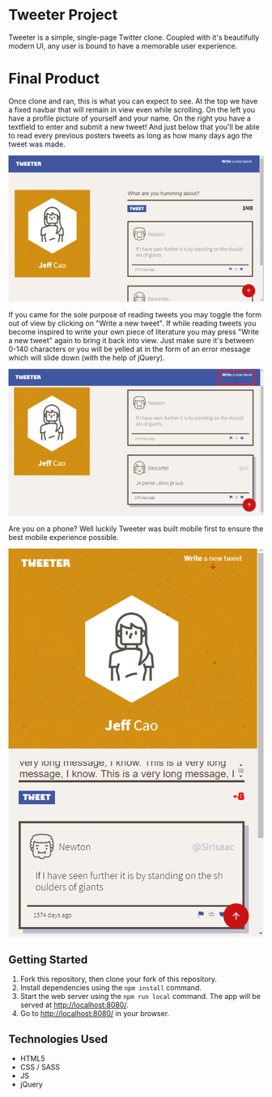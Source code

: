 # Tweeter Project

Tweeter is a simple, single-page Twitter clone. Coupled with it's beautifully modern UI, any user is bound to have a memorable user experience.

# Final Product

Once clone and ran, this is what you can expect to see. At the top we have a fixed navbar that will remain in view even while scrolling. On the left you have a profile picture of  yourself and your name. On the right you have a textfield to enter and submit a new tweet! And just below that you'll be able to read every previous posters tweets as long as how many days ago the tweet was made.

!["Main Page"](https://github.com/jeffreycao1998/Tweeter/blob/master/docs/tweeter1.png?raw=true)

If you came for the sole purpose of reading tweets you may toggle the form out of view by clicking on "Write a new tweet". If while reading tweets you become inspired to write your own piece of literature you may press "Write a new tweet" again to bring it back into view. Just make sure it's between 0-140 characters or you will be yelled at in the form of an error message which will slide down (with the help of jQuery).

!["Toggle form button"](https://github.com/jeffreycao1998/Tweeter/blob/master/docs/tweeter2.png?raw=true)

Are you on a phone? Well luckily Tweeter was built mobile first to ensure the best mobile experience possible.

!["mobile design"](https://github.com/jeffreycao1998/Tweeter/blob/master/docs/tweeter3.png?raw=true)

## Getting Started

1. Fork this repository, then clone your fork of this repository.
2. Install dependencies using the `npm install` command.
3. Start the web server using the `npm run local` command. The app will be served at <http://localhost:8080/>.
4. Go to <http://localhost:8080/> in your browser.

## Technologies Used

- HTML5
- CSS / SASS
- JS
- jQuery

